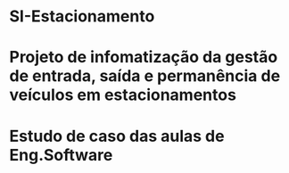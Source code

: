 # SI-Estacionamento

# Projeto de infomatização da gestão de entrada, saída e permanência de veículos em estacionamentos

# Estudo de caso das aulas de Eng.Software
